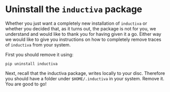 # Uninstall the `inductiva` package

Whether you just want a completely new installation of `inductiva` or
whether you decided that, as it turns out, the package is not for you,
we understand and would like to thank you for having given it a
go. Either way we would like to give you instructions on how to
completely remove traces of `inductiva` from your system.

First you should remove it using:

```shell
pip uninstall inductiva
```

Next, recall that the inductiva package, writes locally to your
disc. Therefore you should have a folder under `$HOME/.inductiva` in
your system. Remove it. You are good to go!